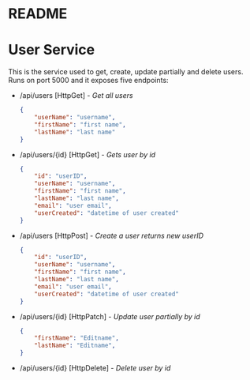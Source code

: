 # README
# User Service
This is the service used to get, create, update partially and delete users.  
Runs on port 5000 and it exposes five endpoints:  
* /api/users [HttpGet] - _Get all users_  
    ``` json
    {
        "userName": "username",
        "firstName": "first name",
        "lastName": "last name"
    }
* /api/users/{id} [HttpGet] - _Gets user by id_  
    ``` json
    {
        "id": "userID",
        "userName": "username",
        "firstName": "first name",
        "lastName": "last name",
        "email": "user email",
        "userCreated": "datetime of user created"
    }
* /api/users [HttpPost] - _Create a user returns new userID_  
    ``` json
    {
        "id": "userID",
        "userName": "username",
        "firstName": "first name",
        "lastName": "last name",
        "email": "user email",
        "userCreated": "datetime of user created"
    }
* /api/users/{id} [HttpPatch] - _Update user partially by id_  
    ``` json
    {
        "firstName": "Editname",
        "lastName": "Editname",
    }
* /api/users/{id} [HttpDelete] - _Delete user by id_  

